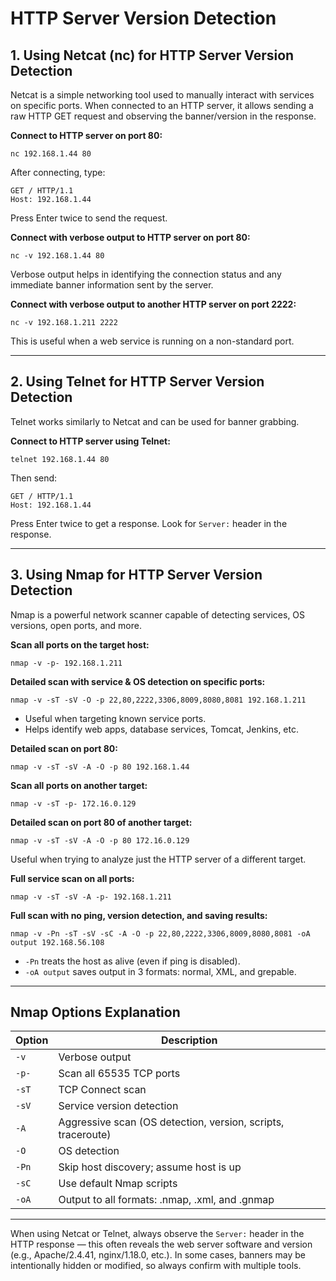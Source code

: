 
# HTTP Server Version Detection

## 1. Using Netcat (nc) for HTTP Server Version Detection

Netcat is a simple networking tool used to manually interact with services on specific ports. When connected to an HTTP server, it allows sending a raw HTTP GET request and observing the banner/version in the response.

**Connect to HTTP server on port 80:**

```
nc 192.168.1.44 80
```

After connecting, type:

```
GET / HTTP/1.1
Host: 192.168.1.44
```

Press Enter twice to send the request.

**Connect with verbose output to HTTP server on port 80:**

```
nc -v 192.168.1.44 80
```

Verbose output helps in identifying the connection status and any immediate banner information sent by the server.

**Connect with verbose output to another HTTP server on port 2222:**

```
nc -v 192.168.1.211 2222
```

This is useful when a web service is running on a non-standard port.

---

## 2. Using Telnet for HTTP Server Version Detection

Telnet works similarly to Netcat and can be used for banner grabbing.

**Connect to HTTP server using Telnet:**

```
telnet 192.168.1.44 80
```

Then send:

```
GET / HTTP/1.1
Host: 192.168.1.44
```

Press Enter twice to get a response. Look for `Server:` header in the response.

---

## 3. Using Nmap for HTTP Server Version Detection

Nmap is a powerful network scanner capable of detecting services, OS versions, open ports, and more.

**Scan all ports on the target host:**

```
nmap -v -p- 192.168.1.211
```

**Detailed scan with service & OS detection on specific ports:**

```
nmap -v -sT -sV -O -p 22,80,2222,3306,8009,8080,8081 192.168.1.211
```

* Useful when targeting known service ports.
* Helps identify web apps, database services, Tomcat, Jenkins, etc.

**Detailed scan on port 80:**

```
nmap -v -sT -sV -A -O -p 80 192.168.1.44
```

**Scan all ports on another target:**

```
nmap -v -sT -p- 172.16.0.129
```

**Detailed scan on port 80 of another target:**

```
nmap -v -sT -sV -A -O -p 80 172.16.0.129
```

Useful when trying to analyze just the HTTP server of a different target.

**Full service scan on all ports:**

```
nmap -v -sT -sV -A -p- 192.168.1.211
```

**Full scan with no ping, version detection, and saving results:**

```
nmap -v -Pn -sT -sV -sC -A -O -p 22,80,2222,3306,8009,8080,8081 -oA output 192.168.56.108
```

* `-Pn` treats the host as alive (even if ping is disabled).
* `-oA output` saves output in 3 formats: normal, XML, and grepable.

---

## Nmap Options Explanation

| Option | Description |
|--------|-------------|
| `-v`   | Verbose output |
| `-p-`  | Scan all 65535 TCP ports |
| `-sT`  | TCP Connect scan |
| `-sV`  | Service version detection |
| `-A`   | Aggressive scan (OS detection, version, scripts, traceroute) |
| `-O`   | OS detection |
| `-Pn`  | Skip host discovery; assume host is up |
| `-sC`  | Use default Nmap scripts |
| `-oA`  | Output to all formats: .nmap, .xml, and .gnmap |

---

When using Netcat or Telnet, always observe the `Server:` header in the HTTP response — this often reveals the web server software and version (e.g., Apache/2.4.41, nginx/1.18.0, etc.). In some cases, banners may be intentionally hidden or modified, so always confirm with multiple tools.
